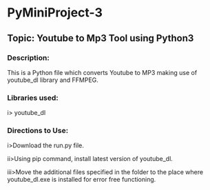 # PyMiniProject-3
## Topic: Youtube to Mp3 Tool using Python3
### Description:
This is a Python file which converts Youtube to MP3 making use of youtube_dl library and FFMPEG.
### Libraries used:
i> youtube_dl
### Directions to Use:
i>Download the run.py file.

ii>Using pip command, install latest version of youtube_dl.

iii>Move the additional files specified in the folder to the place where youtube_dl.exe is installed for error free functioning. 
